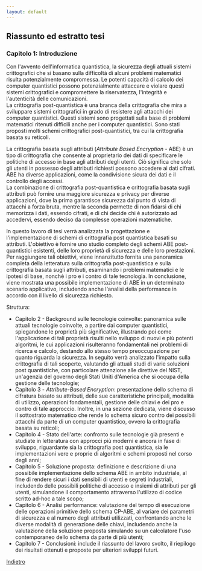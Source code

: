 ```yaml
---
layout: default
---
```


## Riassunto ed estratto tesi

### Capitolo 1: Introduzione

Con l'avvento dell'informatica quantistica, la sicurezza degli attuali sistemi crittografici che si basano sulla difficoltà di alcuni problemi matematici risulta potenzialmente compromessa. Le potenti capacità di calcolo dei computer quantistici possono potenzialmente attaccare e violare questi sistemi crittografici e compromettere la riservatezza, l'integrità e l'autenticità delle comunicazioni.  
La crittografia post-quantistica è una branca della crittografia che mira a sviluppare sistemi crittografici in grado di resistere agli attacchi dei computer quantistici. Questi sistemi sono progettati sulla base di problemi matematici ritenuti difficili anche per i computer quantistici. Sono stati proposti molti schemi crittografici post-quantistici, tra cui la crittografia basata su reticoli.  

La crittografia basata sugli attributi (_Attribute Based Encryption_ - ABE) è un tipo di crittografia che consente al proprietario dei dati di specificare le politiche di accesso in base agli attributi degli utenti. Ciò significa che solo gli utenti in possesso degli attributi richiesti possono accedere ai dati cifrati. ABE ha diverse applicazioni, come la condivisione sicura dei dati e il controllo degli accessi.  
La combinazione di crittografia post-quantistica e crittografia basata sugli attributi può fornire una maggiore sicurezza e privacy per diverse applicazioni, dove la prima garantisce sicurezza dal punto di vista di attacchi a forza bruta, mentre la seconda permette di non fidarsi di chi memorizza i dati, essendo cifrati, e di chi decide chi è autorizzato ad accedervi, essendo deciso da complesse operazioni matematiche.  

In questo lavoro di tesi verrà analizzata la progettazione e l'implementazione di schemi di crittografia post quantistica basati su attributi. L'obiettivo è fornire uno studio completo degli schemi ABE post-quantistici esistenti, delle loro proprietà di sicurezza e delle loro prestazioni. Per raggiungere tali obiettivi, viene innanzitutto fornita una panoramica completa della letteratura sulla crittografia post-quantistica e sulla crittografia basata sugli attributi, esaminando i problemi matematici e le ipotesi di base, nonchè i pro e i contro di tale tecnologia. In conclusione, viene mostrata una possibile implementazione di ABE in un determinato scenario applicativo, includendo anche l'analisi della performance in accordo con il livello di sicurezza richiesto.  

Struttura:
- Capitolo 2 - Background sulle tecnologie coinvolte: panoramica sulle attuali tecnologie coinvolte, a partire dai computer quantistici, spiegandone le proprietà più significative, illustrando poi come l'applicazione di tali proprietà risulti nello sviluppo di nuovi e più potenti algoritmi, le cui applicazioni risulteranno fondamentali nei problemi di ricerca e calcolo, destando allo stesso tempo preoccupazione per quanto riguarda la sicurezza. In seguito verrà analizzato l'impatto sulla crittografia di tali scoperte, valutando gli attuali studi di varie soluzioni post quantistiche, con particolare attenzione alle direttive del NIST, un'agenzia del governo degli Stati Uniti d'America che si occupa della gestione delle tecnologie;
- Capitolo 3 - _Attribute-Based Encryption_: presentazione dello schema di cifratura basato su attributi, delle sue caratteristiche principali, modalità di utilizzo, operazioni fondamentali, gestione delle chiavi e dei pro e contro di tale approccio. Inoltre, in una sezione dedicata, viene discusso il sottostrato matematico che rende lo schema sicuro contro dei possibili attacchi da parte di un computer quantistico, ovvero la crittografia basata su reticoli;
- Capitolo 4 - Stato dell'arte: confronto sulle tecnologie già presenti e studiate in letteratura con approcci più moderni e ancora in fase di sviluppo, riguardante sia la crittografia post quantistica, sia le implementazioni vere e proprie di algoritmi e schemi proposti nel corso degli anni;
- Capitolo 5 - Soluzione proposta: definizione e descrizione di una possibile implementazione dello schema ABE in ambito industriale, al fine di rendere sicuri i dati sensibili di utenti e segreti industriali, includendo delle possibili politiche di accesso e insiemi di attributi per gli utenti, simulandone il comportamento attraverso l'utilizzo di codice scritto ad-hoc a tale scopo;
- Capitolo 6 - Analisi performance: valutazione del tempo di esecuzione delle operazioni primitive dello schema CP-ABE, al variare dei parametri di sicurezza e al numero degli attributi utilizzati, confrontando anche le diverse modalità di generazione delle chiavi, includendo anche la valutazione della soluzione proposta simulando su un calcolatore l'uso contemporaneo dello schema da parte di più utenti;
- Capitolo 7 - Conclusioni: include il riassunto del lavoro svolto, il riepilogo dei risultati ottenuti e proposte per ulteriori sviluppi futuri.


[Indietro](./README.md)
